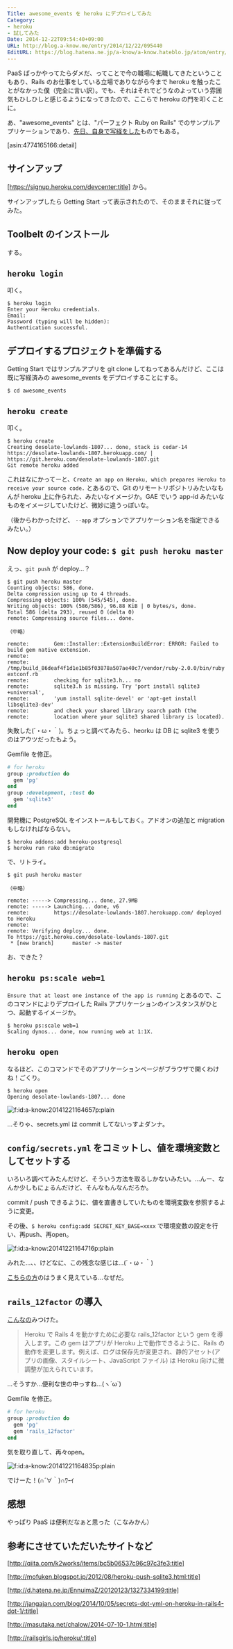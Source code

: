 ```yaml
---
Title: awesome_events を heroku にデプロイしてみた
Category:
- heroku
- 試してみた
Date: 2014-12-22T09:54:40+09:00
URL: http://blog.a-know.me/entry/2014/12/22/095440
EditURL: https://blog.hatena.ne.jp/a-know/a-know.hateblo.jp/atom/entry/8454420450077667894
---
```


PaaS ばっかやってたらダメだ、ってことで今の職場に転職してきたということもあり、Rails のお仕事をしている立場でありながら今まで heroku を触ったことがなかった僕（完全に言い訳）。でも、それはそれでどうなのよっていう雰囲気もひしひしと感じるようになってきたので、ここらで heroku の門を叩くことに。

あ、"awesome_events" とは、"パーフェクト Ruby on Rails" でのサンプルアプリケーションであり、[先日、自身で写経をした](https://blog.a-know.me/entry/2014/11/03/152518)ものでもある。



[asin:4774165166:detail]



## サインアップ
[https://signup.heroku.com/devcenter:title] から。

サインアップしたら Getting Start って表示されたので、そのままそれに従ってみた。

## Toolbelt のインストール
する。

## `heroku login`
叩く。

```
$ heroku login
Enter your Heroku credentials.
Email: 
Password (typing will be hidden): 
Authentication successful.
```

## デプロイするプロジェクトを準備する
Getting Start ではサンプルアプリを git clone してねってあるんだけど、ここは既に写経済みの awesome_events をデプロイすることにする。

```
$ cd awesome_events
```

## `heroku create`
叩く。

```
$ heroku create
Creating desolate-lowlands-1807... done, stack is cedar-14
https://desolate-lowlands-1807.herokuapp.com/ | https://git.heroku.com/desolate-lowlands-1807.git
Git remote heroku added
```

これはなにかってーと、`Create an app on Heroku, which prepares Heroku to receive your source code.` とあるので、Git のリモートリポジトリみたいなもんが heroku 上に作られた、みたいなイメージか。GAE でいう app-id みたいなものをイメージしていたけど、微妙に違うっぽいな。

（後からわかったけど、 `--app` オプションでアプリケーション名を指定できるみたい。）

## Now deploy your code: `$ git push heroku master`
えっ、`git push` が deploy...？

```
$ git push heroku master
Counting objects: 586, done.
Delta compression using up to 4 threads.
Compressing objects: 100% (545/545), done.
Writing objects: 100% (586/586), 96.88 KiB | 0 bytes/s, done.
Total 586 (delta 293), reused 0 (delta 0)
remote: Compressing source files... done.

（中略）

remote:        Gem::Installer::ExtensionBuildError: ERROR: Failed to build gem native extension.
remote:        
remote:        /tmp/build_86deaf4f1d1e1b85f03878a507ae40c7/vendor/ruby-2.0.0/bin/ruby extconf.rb
remote:        checking for sqlite3.h... no
remote:        sqlite3.h is missing. Try 'port install sqlite3 +universal',
remote:        'yum install sqlite-devel' or 'apt-get install libsqlite3-dev'
remote:        and check your shared library search path (the
remote:        location where your sqlite3 shared library is located).
```

失敗した(´・ω・｀)。ちょっと調べてみたら、heorku は DB に sqlite3 を使うのはアウツだったもよう。

Gemfile を修正。

```ruby
# for heroku
group :production do
  gem 'pg'
end
group :development, :test do
  gem 'sqlite3'
end
```

開発機に PostgreSQL をインストールもしておく。アドオンの追加と migration もしなければならない。

```
$ heroku addons:add heroku-postgresql
$ heroku run rake db:migrate
```

で、リトライ。

```
$ git push heroku master

（中略）

remote: -----> Compressing... done, 27.9MB
remote: -----> Launching... done, v6
remote:        https://desolate-lowlands-1807.herokuapp.com/ deployed to Heroku
remote: 
remote: Verifying deploy... done.
To https://git.heroku.com/desolate-lowlands-1807.git
 * [new branch]      master -> master
```

お、できた？

## `heroku ps:scale web=1`
`Ensure that at least one instance of the app is running` とあるので、このコマンドによりデプロイした Rails アプリケーションのインスタンスがひとつ、起動するイメージか。

```
$ heroku ps:scale web=1
Scaling dynos... done, now running web at 1:1X.
```

## `heroku open`
なるほど、このコマンドでそのアプリケーションページがブラウザで開くわけね！ごくり。

```
$ heroku open          
Opening desolate-lowlands-1807... done
```

<p><span itemscope itemtype="https://schema.org/Photograph"><img src="//cdn-ak.f.st-hatena.com/images/fotolife/a/a-know/20141221/20141221164657.png" alt="f:id:a-know:20141221164657p:plain" title="f:id:a-know:20141221164657p:plain" class="hatena-fotolife" itemprop="image"></span></p>


...そりゃ、secrets.yml は commit してないっすよダンナ。

## `config/secrets.yml` をコミットし、値を環境変数としてセットする
いろいろ調べてみたんだけど、そういう方法を取るしかないみたい。...んー、なんか少しもにょるんだけど、そんなもんなんだろか。

commit / push できるように、値を直書きしていたものを環境変数を参照するように変更。

その後、`$ heroku config:add SECRET_KEY_BASE=xxxx` で環境変数の設定を行い、再push、再open。

<p><span itemscope itemtype="https://schema.org/Photograph"><img src="//cdn-ak.f.st-hatena.com/images/fotolife/a/a-know/20141221/20141221164716.png" alt="f:id:a-know:20141221164716p:plain" title="f:id:a-know:20141221164716p:plain" class="hatena-fotolife" itemprop="image"></span></p>


みれた...、、けどなに、この残念な感じは...(´・ω・｀)

[こちらの方](http://masutaka.net/chalow/2014-07-10-1.html)のはうまく見えている...なぜだ。

## `rails_12factor` の導入

[こんなの](http://railsgirls.jp/heroku/)みつけた。

> Heroku で Rails 4 を動かすために必要な rails_12factor という gem を導入します。この gem はアプリが Heroku 上で動作できるように、Rails の動作を変更します。例えば、ログは保存先が変更され、静的アセット(アプリの画像、スタイルシート、JavaScript ファイル) は Heroku 向けに微調整が加えられています。


 ...そうすか...便利な世の中っすね...(ヽ´ω`)

Gemfile を修正。

```ruby
# for heroku
group :production do
  gem 'pg'
  gem 'rails_12factor'
end
```

気を取り直して、再々open。

<p><span itemscope itemtype="https://schema.org/Photograph"><img src="//cdn-ak.f.st-hatena.com/images/fotolife/a/a-know/20141221/20141221164835.png" alt="f:id:a-know:20141221164835p:plain" title="f:id:a-know:20141221164835p:plain" class="hatena-fotolife" itemprop="image"></span></p>



でけーた！(∩´∀｀)∩ﾜｰｲ

## 感想
やっぱり PaaS は便利だなぁと思った（こなみかん）


## 参考にさせていただいたサイトなど
[http://qiita.com/k2works/items/bc5b06537c96c97c3fe3:title]

[http://mofuken.blogspot.jp/2012/08/heroku-push-sqlite3.html:title]

[http://d.hatena.ne.jp/EnnuimaZ/20120123/1327334199:title]

[http://jangajan.com/blog/2014/10/05/secrets-dot-yml-on-heroku-in-rails4-dot-1/:title]

[http://masutaka.net/chalow/2014-07-10-1.html:title]

[http://railsgirls.jp/heroku/:title]
